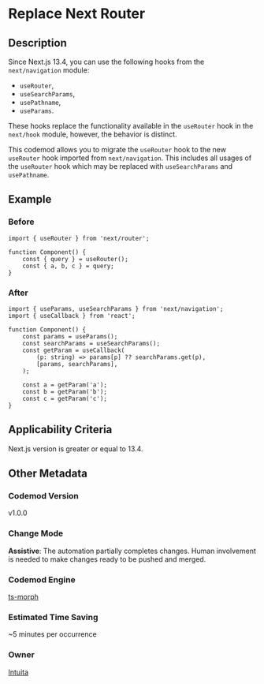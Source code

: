# Replace Next Router

## Description

Since Next.js 13.4, you can use the following hooks from the `next/navigation` module:

-   `useRouter`,
-   `useSearchParams`,
-   `usePathname`,
-   `useParams`.

These hooks replace the functionality available in the `useRouter` hook in the `next/hook` module, however, the behavior is distinct.

This codemod allows you to migrate the `useRouter` hook to the new `useRouter` hook imported from `next/navigation`. This includes all usages of the `useRouter` hook which may be replaced with `useSearchParams` and `usePathname`.

## Example

### Before

```tsx
import { useRouter } from 'next/router';

function Component() {
	const { query } = useRouter();
	const { a, b, c } = query;
}
```

### After

```tsx
import { useParams, useSearchParams } from 'next/navigation';
import { useCallback } from 'react';

function Component() {
	const params = useParams();
	const searchParams = useSearchParams();
	const getParam = useCallback(
		(p: string) => params[p] ?? searchParams.get(p),
		[params, searchParams],
	);

	const a = getParam('a');
	const b = getParam('b');
	const c = getParam('c');
}
```

## Applicability Criteria

Next.js version is greater or equal to 13.4.

## Other Metadata

### Codemod Version

v1.0.0

### Change Mode

**Assistive**: The automation partially completes changes. Human involvement is needed to make changes ready to be pushed and merged.

### **Codemod Engine**

[ts-morph](https://github.com/dsherret/ts-morph)

### Estimated Time Saving

~5 minutes per occurrence

### Owner

[Intuita](https://github.com/intuita-inc)
